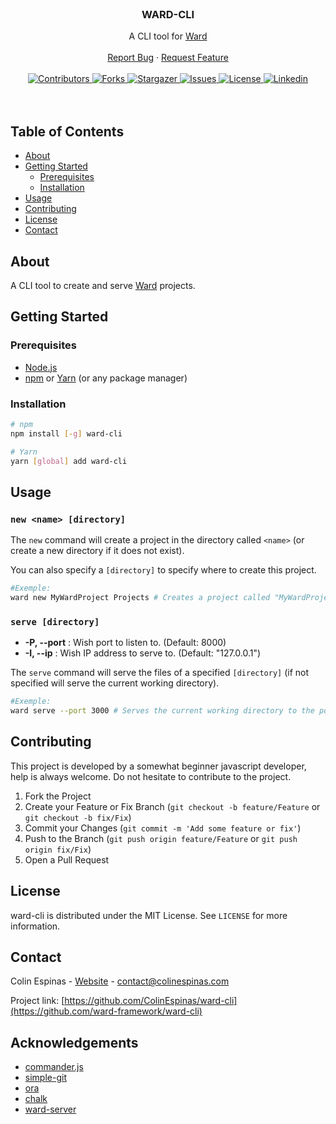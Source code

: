 <!-- PROJECT LOGO -->
<br />
<p align="center">
<!--
  <a href="https://github.com/colinespinas/ward">
    <img src="https://raw.githubusercontent.com/colinespinas/ward/master/public/assets/images/logo.png" alt="Logo" width="120">
  </a>
  -->

  <h3 align="center">WARD-CLI</h3>

  <p align="center">
    A CLI tool for <a href="https://github.com/ward-framework/ward">Ward</a>
    <br />
    <br />
    <!--<a href="https://ColinEspinas.github.io/ward/public/">View Demo</a>
    ·-->
    <a href="https://github.com/ward-framework/ward-cli/issues">Report Bug</a>
    ·
    <a href="https://github.com/ward-framework/ward-cli/issues">Request Feature</a>
    <br />
    <br />
    <a href="https://github.com/ward-framework/ward-cli/graphs/contributors">
      <img src="https://img.shields.io/github/contributors/ward-framework/ward-cli.svg?style=flat-square" alt="Contributors">
    </a>
    <a href="https://github.com/ward-framework/ward-cli/network/members">
      <img src="https://img.shields.io/github/forks/ward-framework/ward-cli.svg?style=flat-square" alt="Forks">
    </a>
    <a href="https://github.com/ward-framework/ward-cli/stargazers">
      <img src="https://img.shields.io/github/stars/ward-framework/ward-cli.svg?style=flat-square" alt="Stargazer">
    </a>
    <a href="https://github.com/ward-framework/ward-cli/issues">
      <img src="https://img.shields.io/github/issues/ward-framework/ward-cli.svg?style=flat-square" alt="Issues">
    </a>
    <a href="https://github.com/ward-framework/ward-cli/blob/master/LICENSE.md">
      <img src="https://img.shields.io/github/license/ward-framework/ward-cli.svg?style=flat-square" alt="License">
    </a>
    <a href="https://www.linkedin.com/in/colin-espinas">
      <img src="https://img.shields.io/badge/-LinkedIn-black.svg?style=flat-square&logo=linkedin&colorB=555" alt="Linkedin">
    </a>
    <br />
    <br />
    <br />
  </p>
</p>



<!-- TABLE OF CONTENTS -->
## Table of Contents

* [About](#about)
* [Getting Started](#getting-started)
  * [Prerequisites](#prerequisites)
  * [Installation](#installation)
* [Usage](#usage)
* [Contributing](#contributing)
* [License](#license)
* [Contact](#contact)
<!-- * [Acknowledgements](#acknowledgements) -->



<!-- ABOUT THE PROJECT -->
## About
A CLI tool to create and serve [Ward](https://github.com/ward-framework/ward) projects.


<!-- GETTING STARTED -->
## Getting Started

### Prerequisites

* [Node.js](https://nodejs.org)
* [npm](https://www.npmjs.com) or [Yarn](https://yarnpkg.com) (or any package manager)


### Installation

```sh
# npm
npm install [-g] ward-cli

# Yarn
yarn [global] add ward-cli
```


<!-- USAGE EXAMPLES -->
## Usage

### `new <name> [directory]`
The `new` command will create a project in the directory called `<name>` (or create a new directory if it does not exist).

You can also specify a `[directory]` to specify where to create this project.

```sh
#Exemple:
ward new MyWardProject Projects # Creates a project called "MyWardProject" in the "Projects" directory.
```


### `serve [directory]`

* **-P, --port** : Wish port to listen to. (Default: 8000)
* **-I, --ip** : Wish IP address to serve to. (Default: "127.0.0.1")

The `serve` command will serve the files of a specified `[directory]` (if not specified will serve the current working directory).

```sh
#Exemple:
ward serve --port 3000 # Serves the current working directory to the port 3000.
```

<!-- CONTRIBUTING -->
## Contributing

This project is developed by a somewhat beginner javascript developer, help is always welcome. Do not hesitate to contribute to the project.

1. Fork the Project
2. Create your Feature or Fix Branch (`git checkout -b feature/Feature` or `git checkout -b fix/Fix`)
3. Commit your Changes (`git commit -m 'Add some feature or fix'`)
4. Push to the Branch (`git push origin feature/Feature` or `git push origin fix/Fix`)
5. Open a Pull Request



<!-- LICENSE -->
## License

ward-cli is distributed under the MIT License. See `LICENSE` for more information.



<!-- CONTACT -->
## Contact

Colin Espinas - [Website](https://colinespinas.com) - contact@colinespinas.com

Project link: [https://github.com/ColinEspinas/ward-cli](https://github.com/ward-framework/ward-cli)



<!-- ACKNOWLEDGEMENTS -->
## Acknowledgements

* [commander.js](https://github.com/tj/commander.js/)
* [simple-git](https://github.com/steveukx/git-js)
* [ora](https://github.com/sindresorhus/ora)
* [chalk](https://github.com/chalk/chalk)
* [ward-server](https://github.com/ward-framework/ward-server)
